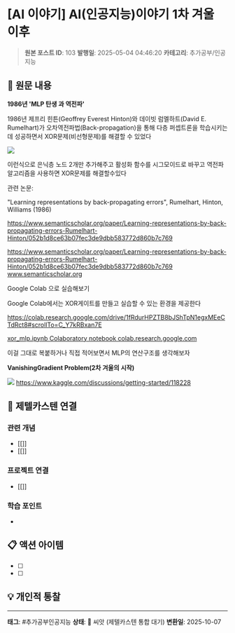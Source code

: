 # [AI 이야기] AI(인공지능)이야기 1차 겨울 이후

> **원본 포스트 ID**: 103
> **발행일**: 2025-05-04 04:46:20
> **카테고리**: 추가공부/인공지능

## 📝 원문 내용

**1986년 'MLP 탄생 과 역전파'**

1986년 제프리 힌튼(Geoffrey Everest Hinton)와 데이빗 럼멜하트(David E. Rumelhart)가 오차역전파법(Back-propagation)을 통해 다층 퍼셉트론을 학습시키는데 성공하면서 XOR문제(비선형문제)를 해결할 수 있었다

![](./img/103_img.png)

이런식으로 은닉층 노드 2개만 추가해주고 활성화 함수를 시그모이드로 바꾸고 역전파 알고리즘을 사용하면 XOR문제를 해결할수있다

관련 논문: 

"Learning representations by back-propagating errors", Rumelhart, Hinton, Williams (1986)

<https://www.semanticscholar.org/paper/Learning-representations-by-back-propagating-errors-Rumelhart-Hinton/052b1d8ce63b07fec3de9dbb583772d860b7c769>

[ https://www.semanticscholar.org/paper/Learning-representations-by-back-propagating-errors-Rumelhart-Hinton/052b1d8ce63b07fec3de9dbb583772d860b7c769 www.semanticscholar.org ](https://www.semanticscholar.org/paper/Learning-representations-by-back-propagating-errors-Rumelhart-Hinton/052b1d8ce63b07fec3de9dbb583772d860b7c769)

Google Colab 으로 실습해보기

Google Colab에서는 XOR게이트를 만들고 실습할 수 있는 환경을 제공한다

<https://colab.research.google.com/drive/1fRdurHPZTB8bJShTpN1egxMEeCTdRct8#scrollTo=C_Y7kRBxan7E>

[ xor_mlp.ipynb Colaboratory notebook colab.research.google.com ](https://colab.research.google.com/drive/1fRdurHPZTB8bJShTpN1egxMEeCTdRct8#scrollTo=C_Y7kRBxan7E)

이걸 그대로 복붙하거나 직접 적어보면서 MLP의 연산구조를 생각해보자

**VanishingGradient Problem(2차 겨울의 시작)**

![](./img/103_img_1.png) https://www.kaggle.com/discussions/getting-started/118228


## 🔗 제텔카스텐 연결

### 관련 개념
- [[]]
- [[]]

### 프로젝트 연결
- [[]]

### 학습 포인트
-

## 📋 액션 아이템
- [ ]
- [ ]

## 💡 개인적 통찰



---

**태그**: #추가공부인공지능
**상태**: 🌱 씨앗 (제텔카스텐 통합 대기)
**변환일**: 2025-10-07
